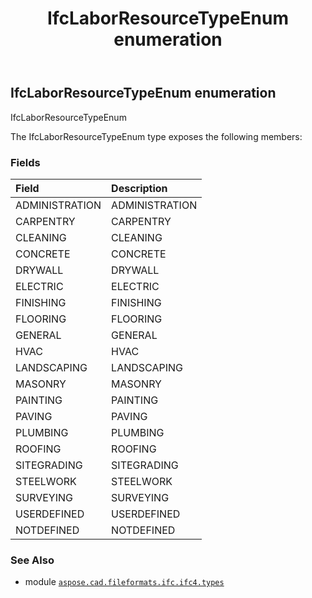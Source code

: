 ﻿---
title: IfcLaborResourceTypeEnum enumeration
second_title: Aspose.CAD for Python via .NET API References
description: 
type: docs
weight: 2950
url: /aspose.cad.fileformats.ifc.ifc4.types/ifclaborresourcetypeenum/
is_root: false
---

## IfcLaborResourceTypeEnum enumeration

IfcLaborResourceTypeEnum



The IfcLaborResourceTypeEnum type exposes the following members:

### Fields
| Field | Description |
| :- | :- |
| ADMINISTRATION | ADMINISTRATION |
| CARPENTRY | CARPENTRY |
| CLEANING | CLEANING |
| CONCRETE | CONCRETE |
| DRYWALL | DRYWALL |
| ELECTRIC | ELECTRIC |
| FINISHING | FINISHING |
| FLOORING | FLOORING |
| GENERAL | GENERAL |
| HVAC | HVAC |
| LANDSCAPING | LANDSCAPING |
| MASONRY | MASONRY |
| PAINTING | PAINTING |
| PAVING | PAVING |
| PLUMBING | PLUMBING |
| ROOFING | ROOFING |
| SITEGRADING | SITEGRADING |
| STEELWORK | STEELWORK |
| SURVEYING | SURVEYING |
| USERDEFINED | USERDEFINED |
| NOTDEFINED | NOTDEFINED |



### See Also
* module [`aspose.cad.fileformats.ifc.ifc4.types`](..)
